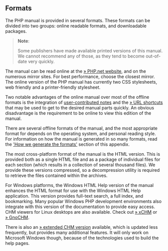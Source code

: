 Formats
-------

The PHP manual is provided in several formats. These formats can be
divided into two groups: online readable formats, and downloadable
packages.

> **Note**:
>
> Some publishers have made available printed versions of this manual.
> We cannot recommend any of those, as they tend to become out-of-date
> very quickly.

The manual can be read online at the
<a href="https://www.php.net/" class="link external">» PHP.net website</a>,
and on the numerous mirror sites. For best performance, choose the
closest mirror. The online version of the PHP manual has currently two
CSS stylesheets, web friendly and a printer-friendly stylesheet.

Two notable advantages of the online manual over most of the offline
formats is the integration of
<a href="/about/notes.html" class="link">user-contributed notes</a> and
the
<a href="https://www.php.net/urlhowto.php" class="link external">» URL shortcuts</a>
that may be used to get to the desired manual parts quickly. An obvious
disadvantage is the requirement to be online to view this edition of the
manual.

There are several offline formats of the manual, and the most
appropriate format for depends on the operating system, and personal
reading style. For information on how the manual is generated in so many
formats, read the
<a href="/about/generate.html" class="link">'How we generate the formats'</a>
section of this appendix.

The most cross-platform format of the manual is the HTML version. This
is provided both as a single HTML file and as a package of individual
files for each section (which results in a collection of several
thousand files). We provide these versions compressed, so a
decompression utility is required to retrieve the files contained within
the archives.

For Windows platforms, the <span class="productname">Windows HTML
Help</span> version of the manual enhances the HTML format for use with
the <span class="productname">Windows HTML Help</span> application. This
version provides full-text search, a full index, and bookmarking. Many
popular Windows PHP development environments also integrate with this
version of the documentation to provide easy access. CHM viewers for
Linux desktops are also available. Check out
<a href="http://xchm.sourceforge.net/" class="link external">» xCHM</a>
or
<a href="http://gnochm.sourceforge.net/" class="link external">» GnoCHM</a>.

There is also an
<a href="https://www.php.net/docs-echm.php" class="link external">» extended CHM version</a>
available, which is updated less frequently, but provides many
additional features. It will only work on <span
class="productname">Microsoft Windows</span> though, because of the
technologies used to build the help pages.
